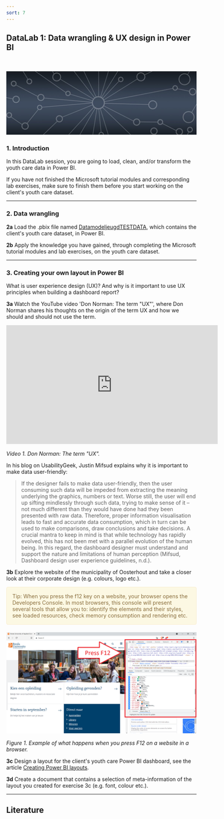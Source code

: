 ```yaml
---
sort: 7
---
```


## __DataLab 1: Data wrangling & UX design in Power BI__
\
\
<img src="./images/datalab_banner.jpg" alt="Books banner" width="600"/>

### 1. Introduction

In this DataLab session, you are going to load, clean, and/or transform the youth care data in Power BI.

If you have not finished the Microsoft tutorial modules and corresponding lab exercises, make sure to finish them before you start working on the client's youth care dataset.   

***

### 2. Data wrangling

__2a__ Load the .pbix file named [DatamodeljeugdTESTDATA](./data/DatamodeljeugdTESTDATA.pbix), which contains the client's youth care dataset, in Power BI.

__2b__ Apply the knowledge you have gained, through completing the Microsoft tutorial modules and lab exercises, on the youth care dataset.  

***

### 3. Creating your own layout in Power BI

What is user experience design (UX)? And why is it important to use UX principles when building a dashboard report?

__3a__ Watch the YouTube video 'Don Norman: The term "UX"', where Don Norman shares his thoughts on the origin of the term UX and how we should and should not use the term.

<iframe width="560" height="315" src="https://www.youtube.com/embed/9BdtGjoIN4E?controls=0" title="YouTube video player" frameborder="0" allow="accelerometer; autoplay; clipboard-write; encrypted-media; gyroscope; picture-in-picture" allowfullscreen></iframe>

*Video 1. Don Norman: The term "UX".*

In his blog on UsabilityGeek, Justin Mifsud explains why it is important to make data user-friendly:

>If the designer fails to make data user-friendly, then the user consuming such data will be impeded from extracting the meaning underlying the graphics, numbers or text. Worse still, the user will end up sifting mindlessly through such data, trying to make sense of it – not much different than they would have done had they been presented with raw data. Therefore, proper information visualisation leads to fast and accurate data consumption, which in turn can be used to make comparisons, draw conclusions and take decisions.
A crucial mantra to keep in mind is that while technology has rapidly evolved, this has not been met with a parallel evolution of the human being. In this regard, the dashboard designer must understand and support the nature and limitations of human perception (Mifsud, Dashboard design user experience guidelines, n.d.).

__3b__ Explore the website of the municipality of Oosterhout and take a closer look at their corporate design (e.g. colours, logo etc.).

<div style="padding: 15px; border: 1px solid transparent; border-color: transparent; margin-bottom: 20px; border-radius: 4px; color: #8a6d3b;; background-color: #fcf8e3; border-color: #faebcc;">
Tip: When you press the f12 key on a website, your browser opens the Developers Console. In most browsers, this console will present several tools that allow you to: identify the elements and their styles, see loaded resources, check memory consumption and rendering etc.
</div>

<img src="./images/f12_layout.png" alt="Layout" width="900"/>

*Figure 1. Example of what happens when you press F12 on a website in a browser.*

__3c__ Design a layout for the client's youth care Power BI dashboard, see the article [Creating Power BI layouts](https://thesqlgirl.com/2018/09/10/creating-powerbi-layouts/).

__3d__ Create a document that contains a selection of meta-information of the layout you created for exercise 3c (e.g. font, colour etc.).

***

## __Literature__
